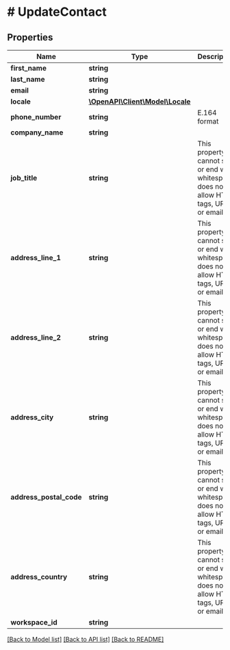 # # UpdateContact

## Properties

Name | Type | Description | Notes
------------ | ------------- | ------------- | -------------
**first_name** | **string** |  | [optional]
**last_name** | **string** |  | [optional]
**email** | **string** |  | [optional]
**locale** | [**\OpenAPI\Client\Model\Locale**](Locale.md) |  | [optional]
**phone_number** | **string** | E.164 format | [optional]
**company_name** | **string** |  | [optional]
**job_title** | **string** | This property cannot start or end with whitespace, does not allow HTML tags, URL or email. | [optional]
**address_line_1** | **string** | This property cannot start or end with whitespace, does not allow HTML tags, URL or email. | [optional]
**address_line_2** | **string** | This property cannot start or end with whitespace, does not allow HTML tags, URL or email. | [optional]
**address_city** | **string** | This property cannot start or end with whitespace, does not allow HTML tags, URL or email. | [optional]
**address_postal_code** | **string** | This property cannot start or end with whitespace, does not allow HTML tags, URL or email. | [optional]
**address_country** | **string** | This property cannot start or end with whitespace, does not allow HTML tags, URL or email. | [optional]
**workspace_id** | **string** |  | [optional]

[[Back to Model list]](../../README.md#models) [[Back to API list]](../../README.md#endpoints) [[Back to README]](../../README.md)
